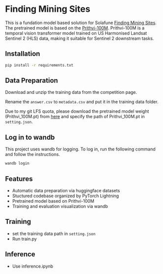 # Finding Mining Sites

This is a fundation model based solution for Solafune [Finding Mining Sites](https://solafune.com/competitions/58406cd6-c3bb-4f7a-85c7-c5a1ad67ca03?menu=about&tab=overview). The pretrained model is based on the [Prithvi-100M](https://huggingface.co/ibm-nasa-geospatial/Prithvi-100M). Prithvi-100M is a temporal vision transformer model trained on US Harmonised Landsat Sentinel 2 (HLS) data, making it suitable for Sentinel 2 downstream tasks.

## Installation

```bash
pip install -r requirements.txt
```

## Data Preparation
Download and unzip the training data from the competition page.

Rename the ```answer.csv``` to ```metadata.csv``` and put it in the training data folder.

Due to my git LFS quota, please download the pretrained model weight (Prithvi_100M.pt) from [here](https://huggingface.co/ibm-nasa-geospatial/Prithvi-100M/tree/main) and specify the path of Prithvi_100M.pt in ```setting.json```.

## Log in to wandb
This project uses wandb for logging. To log in, run the following command and follow the instructions.
```bash
wandb login
```

## Features
* Automatic data preparation via huggingface datasets
* Stuctured codebase organized by PyTorch Lightning
* Pretrained model based on Prithvi-100M
* Training and evaluation visualization via wandb

## Training
* set the training data path in ```setting.json```
* Run train.py

## Inference
* Use inference.ipynb